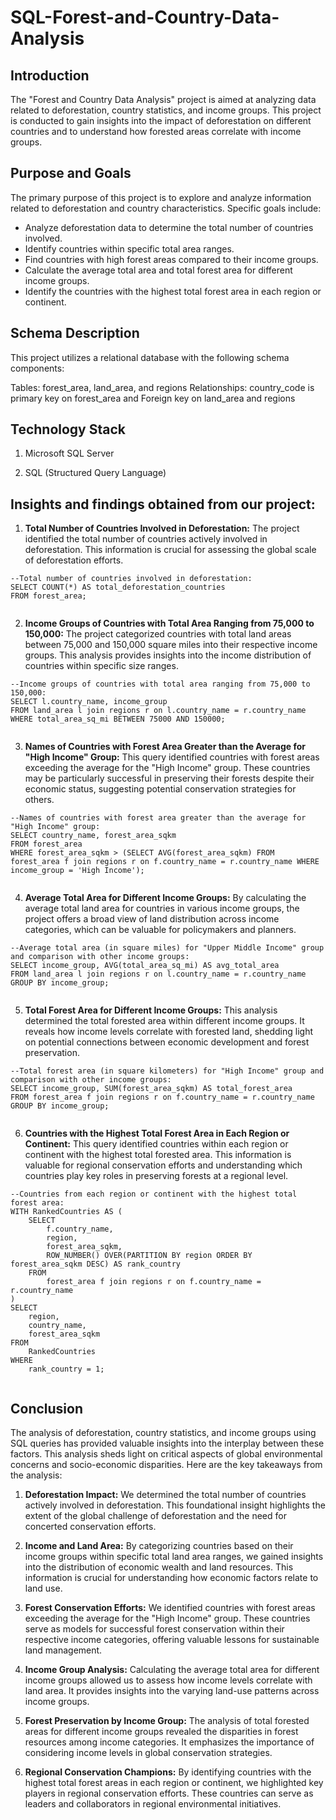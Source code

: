# SQL-Forest-and-Country-Data-Analysis

## Introduction
The "Forest and Country Data Analysis" project is aimed at analyzing data related to deforestation, country statistics, and income groups. This project is conducted to gain insights into the impact of deforestation on different countries and to understand how forested areas correlate with income groups.

## Purpose and Goals
The primary purpose of this project is to explore and analyze information related to deforestation and country characteristics. Specific goals include:
- Analyze deforestation data to determine the total number of countries involved.
- Identify countries within specific total area ranges.
- Find countries with high forest areas compared to their income groups.
- Calculate the average total area and total forest area for different income groups.
- Identify the countries with the highest total forest area in each region or continent.

## Schema Description
This project utilizes a relational database with the following schema components:

Tables: forest_area, land_area, and regions
Relationships: country_code is primary key on forest_area and Foreign key on land_area and regions

## Technology Stack

1. Microsoft SQL Server 

2. SQL (Structured Query Language) 

## Insights and findings obtained from our project:

1. **Total Number of Countries Involved in Deforestation:**
The project identified the total number of countries actively involved in deforestation. This information is crucial for assessing the global scale of deforestation efforts.
```
--Total number of countries involved in deforestation:
SELECT COUNT(*) AS total_deforestation_countries
FROM forest_area;
```
![]()

2. **Income Groups of Countries with Total Area Ranging from 75,000 to 150,000:**
The project categorized countries with total land areas between 75,000 and 150,000 square miles into their respective income groups. This analysis provides insights into the income distribution of countries within specific size ranges.
```
--Income groups of countries with total area ranging from 75,000 to 150,000:
SELECT l.country_name, income_group
FROM land_area l join regions r on l.country_name = r.country_name
WHERE total_area_sq_mi BETWEEN 75000 AND 150000;
```
![]()

3. **Names of Countries with Forest Area Greater than the Average for "High Income" Group:**
This query identified countries with forest areas exceeding the average for the "High Income" group. These countries may be particularly successful in preserving their forests despite their economic status, suggesting potential conservation strategies for others.
```
--Names of countries with forest area greater than the average for "High Income" group:
SELECT country_name, forest_area_sqkm
FROM forest_area
WHERE forest_area_sqkm > (SELECT AVG(forest_area_sqkm) FROM forest_area f join regions r on f.country_name = r.country_name WHERE income_group = 'High Income');
```
![]()

4. **Average Total Area for Different Income Groups:**
By calculating the average total land area for countries in various income groups, the project offers a broad view of land distribution across income categories, which can be valuable for policymakers and planners.
```
--Average total area (in square miles) for "Upper Middle Income" group and comparison with other income groups:
SELECT income_group, AVG(total_area_sq_mi) AS avg_total_area
FROM land_area l join regions r on l.country_name = r.country_name
GROUP BY income_group;
```
![]()

5. **Total Forest Area for Different Income Groups:**
This analysis determined the total forested area within different income groups. It reveals how income levels correlate with forested land, shedding light on potential connections between economic development and forest preservation.
```
--Total forest area (in square kilometers) for "High Income" group and comparison with other income groups:
SELECT income_group, SUM(forest_area_sqkm) AS total_forest_area
FROM forest_area f join regions r on f.country_name = r.country_name
GROUP BY income_group;
```
![]()

6. **Countries with the Highest Total Forest Area in Each Region or Continent:**
This query identified countries within each region or continent with the highest total forested area. This information is valuable for regional conservation efforts and understanding which countries play key roles in preserving forests at a regional level.
```
--Countries from each region or continent with the highest total forest area:
WITH RankedCountries AS (
    SELECT
        f.country_name,
        region,
        forest_area_sqkm,
        ROW_NUMBER() OVER(PARTITION BY region ORDER BY forest_area_sqkm DESC) AS rank_country
    FROM
        forest_area f join regions r on f.country_name = r.country_name
)
SELECT
    region,
    country_name,
    forest_area_sqkm
FROM
    RankedCountries
WHERE
    rank_country = 1;
```
![]()

## Conclusion
The analysis of deforestation, country statistics, and income groups using SQL queries has provided valuable insights into the interplay between these factors. This analysis sheds light on critical aspects of global environmental concerns and socio-economic disparities. Here are the key takeaways from the analysis:

1. **Deforestation Impact:** We determined the total number of countries actively involved in deforestation. This foundational insight highlights the extent of the global challenge of deforestation and the need for concerted conservation efforts.

2. **Income and Land Area:** By categorizing countries based on their income groups within specific total land area ranges, we gained insights into the distribution of economic wealth and land resources. This information is crucial for understanding how economic factors relate to land use.

3. **Forest Conservation Efforts:** We identified countries with forest areas exceeding the average for the "High Income" group. These countries serve as models for successful forest conservation within their respective income categories, offering valuable lessons for sustainable land management.

4. **Income Group Analysis:** Calculating the average total area for different income groups allowed us to assess how income levels correlate with land area. It provides insights into the varying land-use patterns across income groups.

5. **Forest Preservation by Income Group:** The analysis of total forested areas for different income groups revealed the disparities in forest resources among income categories. It emphasizes the importance of considering income levels in global conservation strategies.

6. **Regional Conservation Champions:** By identifying countries with the highest total forest areas in each region or continent, we highlighted key players in regional conservation efforts. These countries can serve as leaders and collaborators in regional environmental initiatives.
